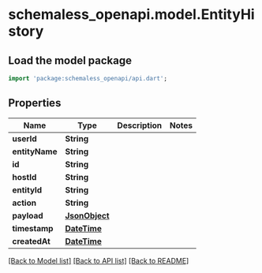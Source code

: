 # schemaless_openapi.model.EntityHistory

## Load the model package
```dart
import 'package:schemaless_openapi/api.dart';
```

## Properties
Name | Type | Description | Notes
------------ | ------------- | ------------- | -------------
**userId** | **String** |  | 
**entityName** | **String** |  | 
**id** | **String** |  | 
**hostId** | **String** |  | 
**entityId** | **String** |  | 
**action** | **String** |  | 
**payload** | [**JsonObject**](.md) |  | 
**timestamp** | [**DateTime**](DateTime.md) |  | 
**createdAt** | [**DateTime**](DateTime.md) |  | 

[[Back to Model list]](../README.md#documentation-for-models) [[Back to API list]](../README.md#documentation-for-api-endpoints) [[Back to README]](../README.md)


